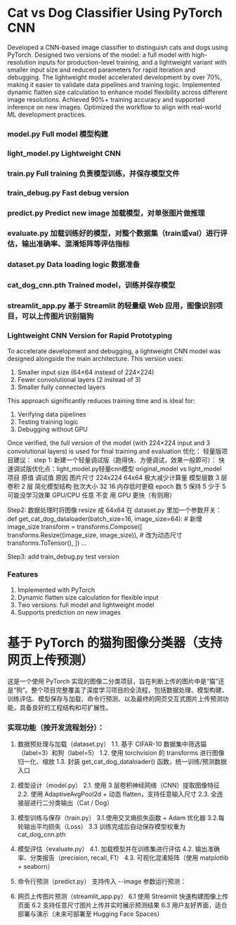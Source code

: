 # Cat vs Dog Classifier Using PyTorch CNN

Developed a CNN-based image classifier to distinguish cats and dogs using PyTorch. Designed two versions of the model: a full model with high-resolution inputs for production-level training, and a lightweight variant with smaller input size and reduced parameters for rapid iteration and debugging. The lightweight model accelerated development by over 70%, making it easier to validate data pipelines and training logic. Implemented dynamic flatten size calculation to enhance model flexibility across different image resolutions. Achieved 90%+ training accuracy and supported inference on new images. Optimized the workflow to align with real-world ML development practices.

### model.py     Full model 模型构建
### light_model.py        Lightweight CNN
### train.py              Full training 负责模型训练，并保存模型文件
### train_debug.py        Fast debug version
### predict.py            Predict new image 加载模型，对单张图片做推理
### evaluate.py           加载训练好的模型，对整个数据集（train或val）进行评估，输出准确率、混淆矩阵等评估指标
### dataset.py            Data loading logic 数据准备
### cat_dog_cnn.pth       Trained model，训练并保存模型 
### streamlit_app.py      基于 Streamlit 的轻量级 Web 应用，图像识别项目，可以上传图片识别猫狗


### Lightweight CNN Version for Rapid Prototyping

To accelerate development and debugging, a lightweight CNN model was designed alongside the main architecture. This version uses:
1. Smaller input size (64×64 instead of 224×224)
2. Fewer convolutional layers (2 instead of 3)
3. Smaller fully connected layers

This approach significantly reduces training time and is ideal for:
1. Verifying data pipelines
2. Testing training logic
3. Debugging without GPU

Once verified, the full version of the model (with 224×224 input and 3 convolutional layers) is used for final training and evaluation
优化：
轻量版项目建议：
step 1: 新建一个轻量调试版（跑得快、方便调试，效果一般即可）：
快速调试版优化点：light_model.py轻量cnn模型
        original_model vs light_model
项目	    原值	    调试值	    原因
图片尺寸	224x224	    64x64   	极大减少计算量
模型层数	3 层卷积	  2 层  	 简化模型结构
批次大小	32	         16	        内存低时更稳
epoch 数	5	        保持 5     	少于 5 可能没学习效果
GPU/CPU	    任意	        不变	            用 GPU 更快（有则用）


Step2: 数据处理时将图像 resize 成 64x64
在 dataset.py 里加一个参数开关：
def get_cat_dog_dataloader(batch_size=16, image_size=64):  # 新增 image_size
    transform = transforms.Compose([
        transforms.Resize((image_size, image_size)),   # 改为动态尺寸
        transforms.ToTensor(),
    ])
    ...

Step3: add train_debug.py test version

### Features
1. Implemented with PyTorch
2. Dynamic flatten size calculation for flexible input
3. Two versions: full model and lightweight model
4. Supports prediction on new images


# 基于 PyTorch 的猫狗图像分类器（支持网页上传预测）
这是一个使用 PyTorch 实现的图像二分类项目，旨在判断上传的图片中是“猫”还是“狗”。整个项目完整覆盖了深度学习项目的全流程，包括数据处理、模型构建、训练评估、模型保存与加载、命令行预测、以及最终的网页交互式图片上传预测功能，具备良好的工程结构和可扩展性。

### 实现功能（按开发流程划分）：
1. 数据预处理与加载（dataset.py）
    1.1. 基于 CIFAR-10 数据集中筛选猫（label=3）和狗（label=5）
    1.2. 使用 torchvision 的 transforms 进行图像归一化、缩放
    1.3. 封装 get_cat_dog_dataloader() 函数，统一训练/预测数据入口

2. 模型设计（model.py）
    2.1. 使用 3 层卷积神经网络（CNN）提取图像特征
    2.2. 使用 AdaptiveAvgPool2d + 动态 flatten，支持任意输入尺寸
    2.3. 全连接层进行二分类输出（Cat / Dog）

3. 模型训练与保存（train.py）
    3.1.使用交叉熵损失函数 + Adam 优化器
    3.2.每轮输出平均损失（Loss）
    3.3 训练完成后自动保存模型权重为 cat_dog_cnn.pth

4. 模型评估（evaluate.py）
    4.1. 加载模型并在训练集进行评估
    4.2. 输出准确率、分类报告（precision, recall, F1）
    4.3. 可视化混淆矩阵（使用 matplotlib + seaborn）

5. 命令行预测（predict.py）
    支持传入 --image 参数运行预测：

6. 网页上传图片预测（streamlit_app.py）
    6.1 使用 Streamlit 快速构建图像上传页面
    6.2 支持任意尺寸图片上传并实时展示预测结果
    6.3 用户友好界面，适合部署与演示（未来可部署至 Hugging Face Spaces）